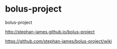 # bolus-project
bolus-project

http://stephan-james.github.io/bolus-project

https://github.com/stephan-james/bolus-project/wiki
